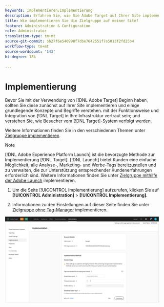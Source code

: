 ```yaml
---
keywords: Implementieren;Implementierung
description: Erfahren Sie, wie Sie Adobe Target auf Ihrer Site implementieren. Legen Sie globale Einstellungen, Implementierungsmethode (AEP Web SDK oder at.js) und mehr fest.
title: Wie implementieren Sie die Zielgruppe auf meiner Site?
feature: Administration & Configuration
role: Administrator
translation-type: tm+mt
source-git-commit: bb27f6e540998f7dbe7642551f7a5013f2fd25b4
workflow-type: tm+mt
source-wordcount: '143'
ht-degree: 18%

---
```



# Implementierung

Bevor Sie mit der Verwendung von [!DNL Adobe Target] Beginn haben, sollten Sie diese zunächst auf Ihrer Site implementieren und einige grundlegende Konzepte und Begriffe verstehen. mit der Funktionsweise und Integration von [!DNL Target] in Ihre Infrastruktur vertraut sein; und verstehen Sie, wie Besucher vom [!DNL Target]-System verfolgt werden.

Weitere Informationen finden Sie in den verschiedenen Themen unter [Zielgruppe implementieren](/help/c-implementing-target/implementing-target.md).

>[!NOTE]
>
>[!DNL Adobe Experience Platform Launch] ist die bevorzugte Methode zur Implementierung  [!DNL Target]. [!DNL Launch] bietet Kunden eine einfache Möglichkeit, alle Analyse-, Marketing- und Werbe-Tags bereitzustellen und zu verwalten, die zur Unterstützung entsprechender Kundenerfahrungen erforderlich sind. Weitere Informationen finden Sie unter [Zielgruppe mithilfe der Adobe Launch](/help/c-implementing-target/c-implementing-target-for-client-side-web/how-to-deployatjs/cmp-implementing-target-using-adobe-launch.md) implementieren.

1. Um die Seite [!UICONTROL Implementierung] aufzurufen, klicken Sie auf **[!UICONTROL Administration]** > **[!UICONTROL Implementierung]**.

1. Informationen zu den Einstellungen auf dieser Seite finden Sie unter [Zielgruppe ohne Tag-Manager](/help/c-implementing-target/c-implementing-target-for-client-side-web/how-to-deployatjs/implementing-target-without-a-tag-manager.md) implementieren.

![Implementierungsseite](/help/administrating-target/assets/implementation.png)